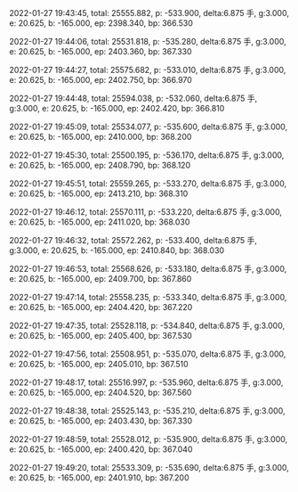 2022-01-27 19:43:45, total: 25555.882, p: -533.900, delta:6.875 手, g:3.000, e: 20.625, b: -165.000, ep: 2398.340, bp: 366.530

2022-01-27 19:44:06, total: 25531.818, p: -535.280, delta:6.875 手, g:3.000, e: 20.625, b: -165.000, ep: 2403.360, bp: 367.330

2022-01-27 19:44:27, total: 25575.682, p: -533.010, delta:6.875 手, g:3.000, e: 20.625, b: -165.000, ep: 2402.750, bp: 366.970

2022-01-27 19:44:48, total: 25594.038, p: -532.060, delta:6.875 手, g:3.000, e: 20.625, b: -165.000, ep: 2402.420, bp: 366.810

2022-01-27 19:45:09, total: 25534.077, p: -535.600, delta:6.875 手, g:3.000, e: 20.625, b: -165.000, ep: 2410.000, bp: 368.200

2022-01-27 19:45:30, total: 25500.195, p: -536.170, delta:6.875 手, g:3.000, e: 20.625, b: -165.000, ep: 2408.790, bp: 368.120

2022-01-27 19:45:51, total: 25559.265, p: -533.270, delta:6.875 手, g:3.000, e: 20.625, b: -165.000, ep: 2413.210, bp: 368.310

2022-01-27 19:46:12, total: 25570.111, p: -533.220, delta:6.875 手, g:3.000, e: 20.625, b: -165.000, ep: 2411.020, bp: 368.030

2022-01-27 19:46:32, total: 25572.262, p: -533.400, delta:6.875 手, g:3.000, e: 20.625, b: -165.000, ep: 2410.840, bp: 368.030

2022-01-27 19:46:53, total: 25568.626, p: -533.180, delta:6.875 手, g:3.000, e: 20.625, b: -165.000, ep: 2409.700, bp: 367.860

2022-01-27 19:47:14, total: 25558.235, p: -533.340, delta:6.875 手, g:3.000, e: 20.625, b: -165.000, ep: 2404.420, bp: 367.220

2022-01-27 19:47:35, total: 25528.118, p: -534.840, delta:6.875 手, g:3.000, e: 20.625, b: -165.000, ep: 2405.400, bp: 367.530

2022-01-27 19:47:56, total: 25508.951, p: -535.070, delta:6.875 手, g:3.000, e: 20.625, b: -165.000, ep: 2405.010, bp: 367.510

2022-01-27 19:48:17, total: 25516.997, p: -535.960, delta:6.875 手, g:3.000, e: 20.625, b: -165.000, ep: 2404.520, bp: 367.560

2022-01-27 19:48:38, total: 25525.143, p: -535.210, delta:6.875 手, g:3.000, e: 20.625, b: -165.000, ep: 2403.430, bp: 367.330

2022-01-27 19:48:59, total: 25528.012, p: -535.900, delta:6.875 手, g:3.000, e: 20.625, b: -165.000, ep: 2400.420, bp: 367.040

2022-01-27 19:49:20, total: 25533.309, p: -535.690, delta:6.875 手, g:3.000, e: 20.625, b: -165.000, ep: 2401.910, bp: 367.200